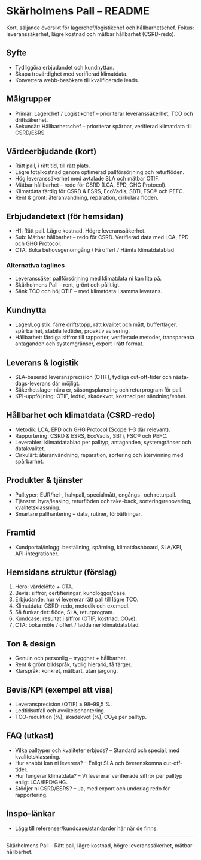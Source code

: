 # Skärholmens Pall – README

Kort, säljande översikt för lagerchef/logistikchef och hållbarhetschef. Fokus: leveranssäkerhet, lägre kostnad och mätbar hållbarhet (CSRD-redo).

## Syfte
- Tydliggöra erbjudandet och kundnyttan.
- Skapa trovärdighet med verifierad klimatdata.
- Konvertera webb-besökare till kvalificerade leads.

## Målgrupper
- Primär: Lagerchef / Logistikchef – prioriterar leveranssäkerhet, TCO och driftsäkerhet.
- Sekundär: Hållbarhetschef – prioriterar spårbar, verifierad klimatdata till CSRD/ESRS.

## Värdeerbjudande (kort)
- Rätt pall, i rätt tid, till rätt plats.
- Lägre totalkostnad genom optimerad pallförsörjning och returflöden.
- Hög leveranssäkerhet med avtalade SLA och mätbar OTIF.
- Mätbar hållbarhet – redo för CSRD (LCA, EPD, GHG Protocol).
- Klimatdata färdig för CSRD & ESRS, EcoVadis, SBTi, FSC® och PEFC.
- Rent & grönt: återanvändning, reparation, cirkulära flöden.

## Erbjudandetext (för hemsidan)
- H1: Rätt pall. Lägre kostnad. Högre leveranssäkerhet.
- Sub: Mätbar hållbarhet – redo för CSRD. Verifierad data med LCA, EPD och GHG Protocol.
- CTA: Boka behovsgenomgång / Få offert / Hämta klimatdatablad

### Alternativa taglines
- Leveranssäker pallförsörjning med klimatdata ni kan lita på.
- Skärholmens Pall – rent, grönt och pålitligt.
- Sänk TCO och höj OTIF – med klimatdata i samma leverans.

## Kundnytta
- Lager/Logistik: färre driftstopp, rätt kvalitet och mått, buffertlager, spårbarhet, stabila ledtider, proaktiv avisering.
- Hållbarhet: färdiga siffror till rapporter, verifierade metoder, transparenta antaganden och systemgränser, export i rätt format.

## Leverans & logistik
- SLA-baserad leveransprecision (OTIF), tydliga cut-off-tider och nästa-dags-leverans där möjligt.
- Säkerhetslager nära er, säsongsplanering och returprogram för pall.
- KPI-uppföljning: OTIF, ledtid, skadekvot, kostnad per sändning/enhet.

## Hållbarhet och klimatdata (CSRD-redo)
- Metodik: LCA, EPD och GHG Protocol (Scope 1–3 där relevant).
- Rapportering: CSRD & ESRS, EcoVadis, SBTi, FSC® och PEFC.
- Leverabler: klimatdatablad per palltyp, antaganden, systemgränser och datakvalitet.
- Cirkulärt: återanvändning, reparation, sortering och återvinning med spårbarhet.

## Produkter & tjänster
- Palltyper: EUR/hel-, halvpall, specialmått, engångs- och returpall.
- Tjänster: hyra/leasing, returflöden och take-back, sortering/renovering, kvalitetsklassning.
- Smartare pallhantering – data, rutiner, förbättringar.

## Framtid
- Kundportal/inlogg: beställning, spårning, klimatdashboard, SLA/KPI, API-integrationer.

## Hemsidans struktur (förslag)
1) Hero: värdelöfte + CTA.
2) Bevis: siffror, certifieringar, kundloggor/case.
3) Erbjudande: hur vi levererar rätt pall till lägre TCO.
4) Klimatdata: CSRD-redo, metodik och exempel.
5) Så funkar det: flöde, SLA, returprogram.
6) Kundcase: resultat i siffror (OTIF, kostnad, CO₂e).
7) CTA: boka möte / offert / ladda ner klimatdatablad.

## Ton & design
- Genuin och personlig – trygghet + hållbarhet.
- Rent & grönt bildspråk, tydlig hierarki, få färger.
- Klarspråk: konkret, mätbart, utan jargong.

## Bevis/KPI (exempel att visa)
- Leveransprecision (OTIF) ≥ 98–99,5 %.
- Ledtidsutfall och avvikelsehantering.
- TCO-reduktion (%), skadekvot (%), CO₂e per palltyp.

## FAQ (utkast)
- Vilka palltyper och kvaliteter erbjuds? – Standard och special, med kvalitetsklassning.
- Hur snabbt kan ni leverera? – Enligt SLA och överenskomna cut-off-tider.
- Hur fungerar klimatdata? – Vi levererar verifierade siffror per palltyp enligt LCA/EPD/GHG.
- Stödjer ni CSRD/ESRS? – Ja, med export och underlag redo för rapportering.

## Inspo-länkar
- Lägg till referenser/kundcase/standarder här när de finns.

---
Skärholmens Pall – Rätt pall, lägre kostnad, högre leveranssäkerhet, mätbar hållbarhet.

